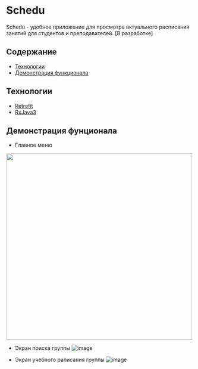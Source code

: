 # Schedu
Schedu - удобное приложение для просмотра актуального расписания занятий для студентов и преподавателей. [В разработке]

## Содержание
- [Технологии](#технологии)
- [Демонстрация функционала](#начало-работы)

## Технологии
- [Retrofit](https://square.github.io/retrofit/)
- [RxJava3](https://github.com/ReactiveX/RxJava)

## Демонстрация фунционала
- Главное меню
<img src="[path/to/screenshot.png](https://github.com/user-attachments/assets/4f849ce1-7308-44c4-a497-4d9bb2896f69)" width="500">

- Экран поиска группы
![image](https://github.com/user-attachments/assets/d614e8f3-4f0b-44a5-88df-b647a8d0e6dc)

- Экран учебного раписания группы
![image](https://github.com/user-attachments/assets/e472ce53-c006-4641-b3ff-7e56525ed2fa)






